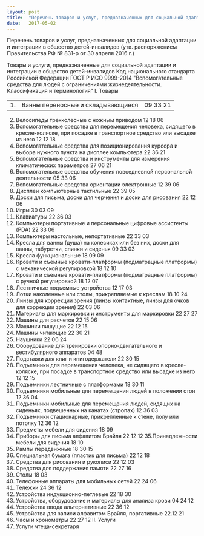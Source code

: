 ```yaml
---
layout: post
title:  "Перечень товаров и услуг, предназначенных для социальной адаптации детей-инвалидов"
date:   2017-05-02
---
```

Перечень
товаров и услуг, предназначенных для социальной адаптации и интеграции в общество детей-инвалидов
(утв. распоряжением Правительства РФ № 831-р от 30 апреля 2016 г.)

Товары и услуги, предназначенные для социальной адаптации и интеграции в общество детей-инвалидов	Код национального стандарта Российской Федерации ГОСТ Р ИСО 9999-2014 "Вспомогательные средства для людей с ограничениями жизнедеятельности. Классификация и терминология"
I. Товары 

 |    |    |    |
 |----|----|----|
 | 1. | Ванны переносные и складывающиеся | 09 33 21 |


2. Велосипеды трехколесные с ножным приводом	12 18 06
3. Вспомогательные средства для перемещения человека, сидящего в кресле-коляске, при посадке в транспортное средство или высадке из него	12 12 18
4. Вспомогательные средства для позиционирования курсора и выбора нужного пункта на дисплее компьютера	22 36 21
5. Вспомогательные средства и инструменты для измерения климатических параметров	27 06 21
6. Вспомогательные средства обучения повседневной персональной деятельности	05 33 06
7. Вспомогательные средства ориентации электронные	12 39 06
8. Дисплеи компьютерные тактильные 
22 39 05
9. Доски для письма, доски для черчения и доски для рисования	22 12 06
10. Игры	30 03 09
11. Клавиатуры	22 36 03
12. Компьютеры портативные и персональные цифровые ассистенты (PDA)	22 33 06
13. Компьютеры настольные, непортативные	22 33 03
14. Кресла для ванны (душа) на колесиках или без них, доски для ванны, табуретки, спинки и сиденья 
09 33 03
15. Кресла функциональные	18 09 09
16. Кровати и съемные кровати-платформы (подматрацные платформы) с механической регулировкой 
18 12 10
17. Кровати и съемные кровати-платформы (подматрацные платформы) с ручной регулировкой 
18 12 07
18. Лестничные подъемные устройства 
12 17 03
19. Лотки наколенные или столы, прикрепляемые к креслам 
18 10 24
20. Линзы для коррекции зрения (линзы контактные, линзы для очков для коррекции зрения) 
22 03 06
21. Материалы для маркировки и инструменты для маркировки	22 27 27
22. Машины для расчетов 
22 15 06
23. Машинки пишущие 
22 12 15
24. Машины читающие 
22 30 21
25. Наушники 
22 06 24
26. Оборудование для тренировки опорно-двигательного и вестибулярного аппаратов 
04 48
27. Подставки для книг и книгодержатели 
22 30 15
28. Подъемники для перемещения человека, не сидящего в кресле-коляске, при посадке в транспортное средство или высадке из него 
12 12 15
29. Подъемники лестничные с платформами 
18 30 11
30. Подъемники мобильные для перемещения людей в положении стоя	12 36 04
31. Подъемники мобильные для перемещения людей, сидящих на сиденьях, подвешенных на канатах (стропах) 
12 36 03
32. Подъемники стационарные, прикрепленные к стене, полу или потолку 
12 36 12
33. Предметы мебели для сидения 
18 09
34. Приборы для письма алфавитом Брайля 
22 12 12
35.Принадлежности мебели для сидения
18 10
36. Рампы передвижные 
18 30 15
37. Специальная бумага (пластик для письма) 
22 12 18
38. Средства для рисования и рукописи 
22 12 03
39. Средства для поддержания памяти 
22 27 16
40. Столы	18 03
41. Телефонные аппараты для мобильных сетей 
22 24 06
42. Тележки 
24 36 12
43. Устройства индукционно-петлевые 
22 18 30
44. Устройства, оборудование и материалы для анализа крови 
04 24 12
45. Устройства ввода альтернативные 
22 36 12
46. Устройства для записи алфавитом Брайля, портативные 
22.12 21
47. Часы и хронометры	22 27 12
II. Услуги
48. Услуги чтеца-секретаря   	